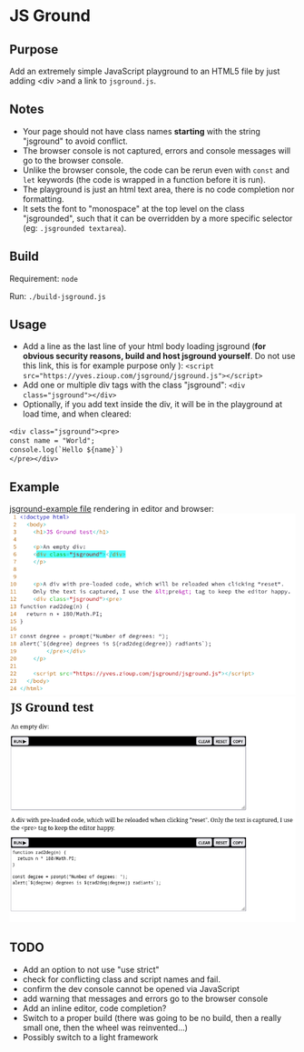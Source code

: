 # JS Ground

## Purpose

Add an extremely simple JavaScript playground to an HTML5 file by just adding &lt;div &gt;and a link to `jsground.js`.

## Notes

- Your page should not have class names **starting** with the string "jsground" to avoid conflict.
- The browser console is not captured, errors and console messages will go to the browser console.
- Unlike the browser console, the code can be rerun even with `const` and `let` keywords (the code is wrapped in a function before it is run).
- The playground is just an html text area, there is no code completion nor formatting.
- It sets the font to "monospace" at the top level on the class "jsgrounded", such that it can be overridden by a more specific selector (eg: `.jsgrounded textarea`).

## Build

Requirement: `node`

Run: `./build-jsground.js`

## Usage

- Add a line as the last line of your html body loading jsground (**for obvious security reasons, build and host jsground yourself**. Do not use this link, this is for example purpose only ): `<script src="https://yves.zioup.com/jsground/jsground.js"></script>`
- Add one or multiple div tags with the class "jsground": `<div class="jsground"></div>`
- Optionally, if you add text inside the div, it will be in the playground at load time, and when cleared:

```
<div class="jsground"><pre>
const name = "World";
console.log(`Hello ${name}`)
</pre></div>
```

## Example

[jsground-example file](example/jsground-example.html) rendering in editor and browser:  
![jsground example in browser](example/example-editor.png) ![jsground example in browser](example/example-browser.png)

## TODO

- Add an option to not use "use strict"
- check for conflicting class and script names and fail.
- confirm the dev console cannot be opened via JavaScript
- add warning that messages and errors go to the browser console
- Add an inline editor, code completion?
- Switch to a proper build (there was going to be no build, then a really small one, then the wheel was reinvented...)
- Possibly switch to a light framework

